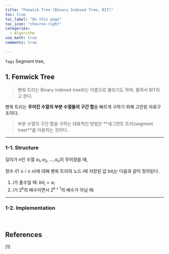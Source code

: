 ```yaml
---
title: "Fenwick Tree (Binary Indexed Tree, BIT)"
toc: true
toc_label: "On this page"
toc_icon: "chevron-right"
categories:
  - Algorithm
use_math: true
comments: true

---
```


`Tags` Segment tree, 

## 1. Fenwick Tree

> 펜윅 트리는 Binary indexed tree라는 이름으로 불리기도 하며, 줄여서 BIT라고 한다.

펜윅 트리는 **주어진 수열의 부분 수열들의 구간 합**을 빠르게 구하기 위해 고안된 자료구조이다.

> 부분 수열의 구간 합을 구하는 대표적인 방법은 **세그먼트 트리(segment tree)**를 이용하는 것이다.

---

### 1-1. Structure

길이가 $n$인 수열 $a_1, a_2, \dots, a_n$이 주어졌을 때,

정수 $i(1 \leq i \leq n)$에 대해 펜윅 트리의 노드 $i$에 저장된 값 $bit_i$는 다음과 같이 정의된다.

1. $i$가 홀수일 때: $bit_i = a_i$
2. $i$가 $2^k$의 배수이면서 $2^{k+1}$의 배수가 아닐 때: 

---

### 1-2. Implementation



<br/>

## References

[1] 
